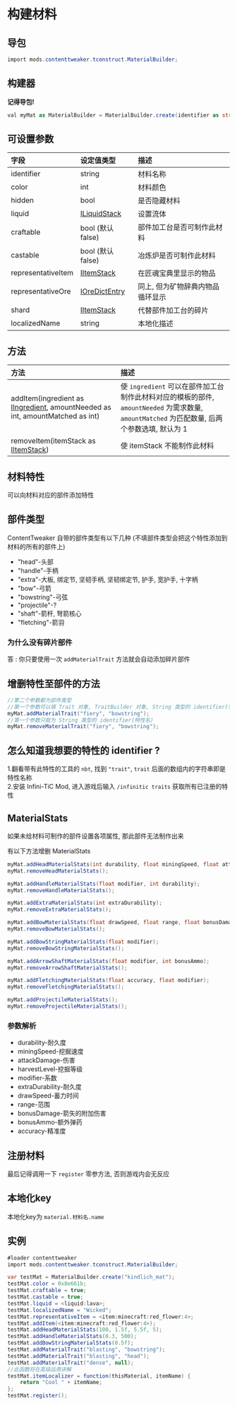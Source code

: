 # 构建材料

## 导包

```csharp
import mods.contenttweaker.tconstruct.MaterialBuilder;
```

## 构建器

**记得导包!**

```csharp
val myMat as MaterialBuilder = MaterialBuilder.create(identifier as string);
```

## 可设置参数

| 字段 | 设定值类型 | 描述 |
| :--- | :--- | :--- |
| identifier | string | 材料名称 |
| color | int | 材料颜色 |
| hidden | bool | 是否隐藏材料 |
| liquid | [ILiquidStack](https://docs.blamejared.com/1.12/en/Vanilla/Liquids/ILiquidStack/) | 设置流体 |
| craftable | bool (默认false) | 部件加工台是否可制作此材料 |
| castable | bool (默认false) | 冶炼炉是否可制作此材料 |
| representativeItem | [IItemStack](https://docs.blamejared.com/1.12/en/Vanilla/Items/IItemStack/) | 在匠魂宝典里显示的物品 |
| representativeOre | [IOreDictEntry](https://docs.blamejared.com/1.12/en/Vanilla/OreDict/IOreDictEntry/) | 同上, 但为矿物辞典内物品循环显示 |
| shard | [IItemStack](https://docs.blamejared.com/1.12/en/Vanilla/Items/IItemStack/) | 代替部件加工台的碎片 |
| localizedName | string | 本地化描述 |

## 方法

| 方法 | 描述 |
| :---- | :---- |
| addItem(ingredient as [IIngredient](https://docs.blamejared.com/1.12/en/Vanilla/Variable_Types/IIngredient/), amountNeeded as int, amountMatched as int) | 使 `ingredient` 可以在部件加工台制作此材料对应的模板的部件, `amountNeeded` 为需求数量, `amountMatched` 为匹配数量, 后两个参数选填, 默认为 1 |
| removeItem(itemStack as [IItemStack](https://docs.blamejared.com/1.12/en/Vanilla/Items/IItemStack/)) | 使 itemStack 不能制作此材料 |

## 材料特性

可以向材料对应的部件添加特性

## 部件类型

ContentTweaker 自带的部件类型有以下几种 (不填部件类型会把这个特性添加到材料的所有的部件上)

* "head"\-头部
* "handle"\-手柄
* "extra"\-大板, 绑定节, 坚韧手柄, 坚韧绑定节, 护手, 宽护手, 十字柄
* "bow"\-弓箭
* "bowstring"\-弓弦
* "projectile"\-?
* "shaft"\-箭杆, 弩箭核心
* "fletching"\-箭羽

### 为什么没有碎片部件

答 : 你只要使用一次 `addMaterialTrait` 方法就会自动添加碎片部件

## 增删特性至部件的方法

```csharp
//第二个参数都为部件类型
//第一个参数可以填 Trait 对象, TraitBuilder 对象, String 类型的 identifier(特性名)
myMat.addMaterialTrait("fiery", "bowstring");
//第一个参数只能为 String 类型的 identifier(特性名) 
myMat.removeMaterialTrait("fiery", "bowstring");
```

## 怎么知道我想要的特性的 identifier ?

1.翻看带有此特性的工具的 `nbt`, 找到 `"trait"`, `trait` 后面的数组内的字符串即是特性名称  
2.安装 Infini-TiC Mod, 进入游戏后输入 `/infinitic traits` 获取所有已注册的特性

## MaterialStats

如果未给材料可制作的部件设置各项属性, 那此部件无法制作出来

有以下方法增删 MaterialStats

```csharp
myMat.addHeadMaterialStats(int durability, float miningSpeed, float attackDamage, int harvestLevel);
myMat.removeHeadMaterialStats();

myMat.addHandleMaterialStats(float modifier, int durability);
myMat.removeHandleMaterialStats();

myMat.addExtraMaterialStats(int extraDurability);
myMat.removeExtraMaterialStats();

myMat.addBowMaterialStats(float drawSpeed, float range, float bonusDamage);
myMat.removeBowMaterialStats();

myMat.addBowStringMaterialStats(float modifier);
myMat.removeBowStringMaterialStats();

myMat.addArrowShaftMaterialStats(float modifier, int bonusAmmo);
myMat.removeArrowShaftMaterialStats();

myMat.addFletchingMaterialStats(float accuracy, float modifier);
myMat.removeFletchingMaterialStats();

myMat.addProjectileMaterialStats();
myMat.removeProjectileMaterialStats();
```

### 参数解析

* durability\-耐久度
* miningSpeed\-挖掘速度
* attackDamage\-伤害
* harvestLevel\-挖掘等级
* modifier\-系数
* extraDurability\-耐久度
* drawSpeed\-蓄力时间
* range\-范围
* bonusDamage\-箭矢的附加伤害
* bonusAmmo\-额外弹药
* accuracy\-精准度

## 注册材料

最后记得调用一下 `register` 零参方法, 否则游戏内会无反应  

## 本地化key

本地化key为 `material.材料名.name`

## 实例

```csharp
#loader contenttweaker
import mods.contenttweaker.tconstruct.MaterialBuilder;

var testMat = MaterialBuilder.create("kindlich_mat");
testMat.color = 0x8e661b;
testMat.craftable = true;
testMat.castable = true;
testMat.liquid = <liquid:lava>;
testMat.localizedName = "Wicked";
testMat.representativeItem = <item:minecraft:red_flower:4>;
testMat.addItem(<item:minecraft:red_flower:4>);
testMat.addHeadMaterialStats(100, 1.5f, 5.5f, 5);
testMat.addHandleMaterialStats(0.3, 500);
testMat.addBowStringMaterialStats(0.5f);
testMat.addMaterialTrait("blasting", "bowstring");
testMat.addMaterialTrait("blasting", "head");
testMat.addMaterialTrait("dense", null);
//此函数将在高级运用讲解
testMat.itemLocalizer = function(thisMaterial, itemName) {
    return "Cool " + itemName;
};
testMat.register();
```
